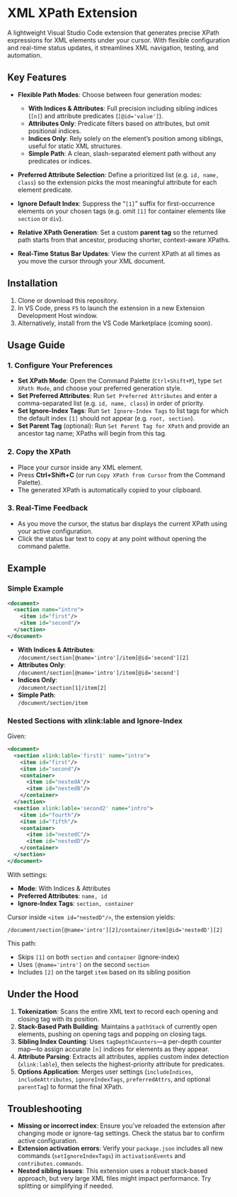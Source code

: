 # XML XPath Extension

A lightweight Visual Studio Code extension that generates precise XPath expressions for XML elements under your cursor. With flexible configuration and real-time status updates, it streamlines XML navigation, testing, and automation.

## Key Features

- **Flexible Path Modes**: Choose between four generation modes:
  - **With Indices & Attributes**: Full precision including sibling indices (`[n]`) and attribute predicates (`[@id='value']`).
  - **Attributes Only**: Predicate filters based on attributes, but omit positional indices.
  - **Indices Only**: Rely solely on the element’s position among siblings, useful for static XML structures.
  - **Simple Path**: A clean, slash-separated element path without any predicates or indices.

- **Preferred Attribute Selection**: Define a prioritized list (e.g. `id, name, class`) so the extension picks the most meaningful attribute for each element predicate.

- **Ignore Default Index**: Suppress the “`[1]`” suffix for first-occurrence elements on your chosen tags (e.g. omit `[1]` for container elements like `section` or `div`).

- **Relative XPath Generation**: Set a custom **parent tag** so the returned path starts from that ancestor, producing shorter, context-aware XPaths.

- **Real-Time Status Bar Updates**: View the current XPath at all times as you move the cursor through your XML document.

## Installation

1. Clone or download this repository.
2. In VS Code, press `F5` to launch the extension in a new Extension Development Host window.
3. Alternatively, install from the VS Code Marketplace (coming soon).

## Usage Guide

### 1. Configure Your Preferences
- **Set XPath Mode**: Open the Command Palette (`Ctrl+Shift+P`), type `Set XPath Mode`, and choose your preferred generation style.
- **Set Preferred Attributes**: Run `Set Preferred Attributes` and enter a comma-separated list (e.g. `id, name, class`) in order of priority.
- **Set Ignore-Index Tags**: Run `Set Ignore-Index Tags` to list tags for which the default index `[1]` should not appear (e.g. `root, section`).
- **Set Parent Tag** (optional): Run `Set Parent Tag for XPath` and provide an ancestor tag name; XPaths will begin from this tag.

### 2. Copy the XPath
- Place your cursor inside any XML element.
- Press **Ctrl+Shift+C** (or run `Copy XPath from Cursor` from the Command Palette).
- The generated XPath is automatically copied to your clipboard.

### 3. Real-Time Feedback
- As you move the cursor, the status bar displays the current XPath using your active configuration.
- Click the status bar text to copy at any point without opening the command palette.

## Example

### Simple Example

```xml
<document>
  <section name="intro">
    <item id="first"/>
    <item id="second"/>
  </section>
</document>
```

- **With Indices & Attributes**:  
  `/document/section[@name='intro']/item[@id='second'][2]`
- **Attributes Only**:  
  `/document/section[@name='intro']/item[@id='second']`
- **Indices Only**:  
  `/document/section[1]/item[2]`
- **Simple Path**:  
  `/document/section/item`

### Nested Sections with xlink:lable and Ignore-Index

Given:
```xml
<document>
  <section xlink:lable='first1' name="intro">
    <item id="first"/>
    <item id="second"/>
    <container>
      <item id="nestedA"/>
      <item id="nestedB"/>
    </container>
  </section>
  <section xlink:lable='second2' name="intro">
    <item id="fourth"/>
    <item id="fifth"/>
    <container>
      <item id="nestedC"/>
      <item id="nestedD"/>
    </container>
  </section>
</document>
```

With settings:
- **Mode**: With Indices & Attributes  
- **Preferred Attributes**: `name, id`  
- **Ignore-Index Tags**: `section, container`

Cursor inside `<item id="nestedD"/>`, the extension yields:

```
/document/section[@name='intro'][2]/container/item[@id='nestedD'][2]
```

This path:  
- Skips `[1]` on both `section` and `container` (ignore-index)  
- Uses `[@name='intro']` on the second `section`  
- Includes `[2]` on the target `item` based on its sibling position  

## Under the Hood

1. **Tokenization**: Scans the entire XML text to record each opening and closing tag with its position.
2. **Stack-Based Path Building**: Maintains a `pathStack` of currently open elements, pushing on opening tags and popping on closing tags.
3. **Sibling Index Counting**: Uses `tagDepthCounters`—a per-depth counter map—to assign accurate `[n]` indices for elements as they appear.
4. **Attribute Parsing**: Extracts all attributes, applies custom index detection (`xlink:lable`), then selects the highest-priority attribute for predicates.
5. **Options Application**: Merges user settings (`includeIndices`, `includeAttributes`, `ignoreIndexTags`, `preferredAttrs`, and optional `parentTag`) to format the final XPath.

## Troubleshooting

- **Missing or incorrect index**: Ensure you’ve reloaded the extension after changing mode or ignore-tag settings. Check the status bar to confirm active configuration.
- **Extension activation errors**: Verify your `package.json` includes all new commands (`setIgnoreIndexTags`) in `activationEvents` and `contributes.commands`.
- **Nested sibling issues**: This extension uses a robust stack-based approach, but very large XML files might impact performance. Try splitting or simplifying if needed.

